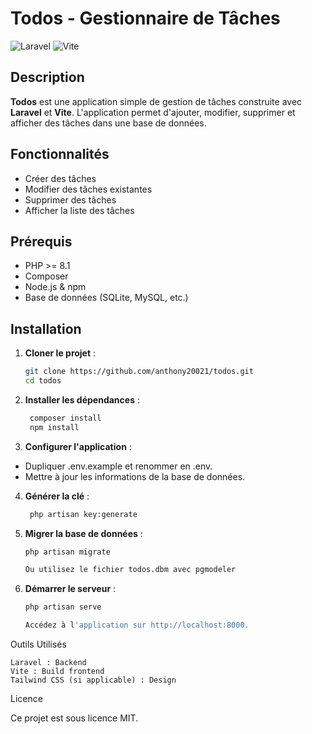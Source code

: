 # Todos - Gestionnaire de Tâches

![Laravel](https://img.shields.io/badge/Laravel-10.x-red) ![Vite](https://img.shields.io/badge/Vite-Frontend-blue)

## Description

**Todos** est une application simple de gestion de tâches construite avec **Laravel** et **Vite**. L'application permet d'ajouter, modifier, supprimer et afficher des tâches dans une base de données.

## Fonctionnalités

- Créer des tâches  
- Modifier des tâches existantes  
- Supprimer des tâches  
- Afficher la liste des tâches  

## Prérequis

- PHP >= 8.1  
- Composer  
- Node.js & npm  
- Base de données (SQLite, MySQL, etc.)  

## Installation

1. **Cloner le projet** :

   ```bash
   git clone https://github.com/anthony20021/todos.git
   cd todos

2. **Installer les dépendances** :

   ```bash
    composer install
    npm install

3. **Configurer l'application** :

- Dupliquer .env.example et renommer en .env.
- Mettre à jour les informations de la base de données.

4. **Générer la clé** :
   
   ```bash
    php artisan key:generate

5. **Migrer la base de données** :

    ```bash
    php artisan migrate

    Ou utilisez le fichier todos.dbm avec pgmodeler

6. **Démarrer le serveur** :

    ```bash
    php artisan serve
    
    Accédez à l'application sur http://localhost:8000.

Outils Utilisés

    Laravel : Backend
    Vite : Build frontend
    Tailwind CSS (si applicable) : Design

Licence

Ce projet est sous licence MIT.

